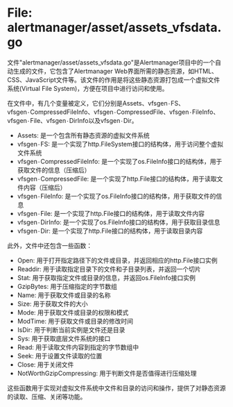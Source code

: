 # File: alertmanager/asset/assets_vfsdata.go

文件"alertmanager/asset/assets_vfsdata.go"是Alertmanager项目中的一个自动生成的文件，它包含了Alertmanager Web界面所需的静态资源，如HTML、CSS、JavaScript文件等。该文件的作用是将这些静态资源打包成一个虚拟文件系统(Virtual File System)，方便在项目中进行访问和使用。

在文件中，有几个变量被定义，它们分别是Assets、vfsgen۰FS、vfsgen۰CompressedFileInfo、vfsgen۰CompressedFile、vfsgen۰FileInfo、vfsgen۰File、vfsgen۰DirInfo以及vfsgen۰Dir。

- Assets: 是一个包含所有静态资源的虚拟文件系统
- vfsgen۰FS: 是一个实现了http.FileSystem接口的结构体，用于访问整个虚拟文件系统
- vfsgen۰CompressedFileInfo: 是一个实现了os.FileInfo接口的结构体，用于获取文件的信息（压缩后）
- vfsgen۰CompressedFile: 是一个实现了http.File接口的结构体，用于读取文件内容（压缩后）
- vfsgen۰FileInfo: 是一个实现了os.FileInfo接口的结构体，用于获取文件的信息
- vfsgen۰File: 是一个实现了http.File接口的结构体，用于读取文件内容
- vfsgen۰DirInfo: 是一个实现了os.FileInfo接口的结构体，用于获取目录信息
- vfsgen۰Dir: 是一个实现了http.File接口的结构体，用于读取目录内容

此外，文件中还包含一些函数：

- Open: 用于打开指定路径下的文件或目录，并返回相应的http.File接口实例
- Readdir: 用于读取指定目录下的文件和子目录列表，并返回一个切片
- Stat: 用于获取指定文件或目录的信息，并返回os.FileInfo接口实例
- GzipBytes: 用于压缩指定的字节数组
- Name: 用于获取文件或目录的名称
- Size: 用于获取文件的大小
- Mode: 用于获取文件或目录的权限和模式
- ModTime: 用于获取文件或目录的修改时间
- IsDir: 用于判断当前实例是文件还是目录
- Sys: 用于获取底层文件系统的接口
- Read: 用于读取文件内容到指定的字节数组中
- Seek: 用于设置文件读取的位置
- Close: 用于关闭文件
- NotWorthGzipCompressing: 用于判断文件是否值得进行压缩处理

这些函数用于实现对虚拟文件系统中文件和目录的访问和操作，提供了对静态资源的读取、压缩、关闭等功能。

